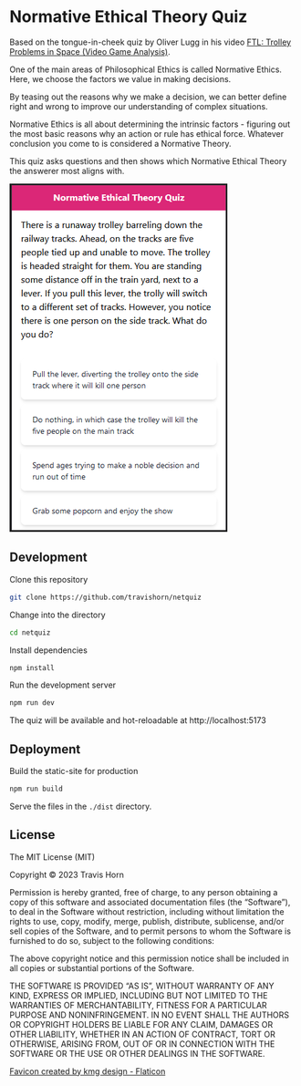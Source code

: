 # Normative Ethical Theory Quiz

Based on the tongue-in-cheek quiz by Oliver Lugg in his video [FTL: Trolley
Problems in Space (Video Game
Analysis)](https://www.youtube.com/watch?v=L2HpA5u5qKc).

One of the main areas of Philosophical Ethics is called Normative Ethics. Here,
we choose the factors we value in making decisions.

By teasing out the reasons why we make a decision, we can better define right
and wrong to improve our understanding of complex situations.

Normative Ethics is all about determining the intrinsic factors - figuring out
the most basic reasons why an action or rule has ethical force. Whatever
conclusion you come to is considered a Normative Theory.

This quiz asks questions and then shows which Normative Ethical Theory the
answerer most aligns with.

![Screenshot](screenshot.png)

## Development

Clone this repository

```sh
git clone https://github.com/travishorn/netquiz
```

Change into the directory

```sh
cd netquiz
```

Install dependencies

```sh
npm install
```

Run the development server

```sh
npm run dev
```

The quiz will be available and hot-reloadable at http://localhost:5173

## Deployment

Build the static-site for production

```sh
npm run build
```

Serve the files in the `./dist` directory.

## License

The MIT License (MIT)

Copyright © 2023 Travis Horn

Permission is hereby granted, free of charge, to any person obtaining a copy of
this software and associated documentation files (the “Software”), to deal in
the Software without restriction, including without limitation the rights to
use, copy, modify, merge, publish, distribute, sublicense, and/or sell copies of
the Software, and to permit persons to whom the Software is furnished to do so,
subject to the following conditions:

The above copyright notice and this permission notice shall be included in all
copies or substantial portions of the Software.

THE SOFTWARE IS PROVIDED “AS IS”, WITHOUT WARRANTY OF ANY KIND, EXPRESS OR
IMPLIED, INCLUDING BUT NOT LIMITED TO THE WARRANTIES OF MERCHANTABILITY, FITNESS
FOR A PARTICULAR PURPOSE AND NONINFRINGEMENT. IN NO EVENT SHALL THE AUTHORS OR
COPYRIGHT HOLDERS BE LIABLE FOR ANY CLAIM, DAMAGES OR OTHER LIABILITY, WHETHER
IN AN ACTION OF CONTRACT, TORT OR OTHERWISE, ARISING FROM, OUT OF OR IN
CONNECTION WITH THE SOFTWARE OR THE USE OR OTHER DEALINGS IN THE SOFTWARE.

[Favicon created by kmg design - Flaticon](https://www.flaticon.com/free-icons/philosophy)
